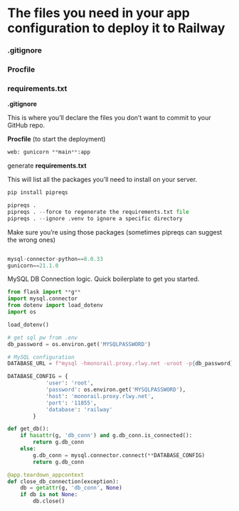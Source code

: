 # The files you need in your app configuration to deploy it to Railway

### .gitignore

### Procfile

### requirements.txt


**.gitignore**

This is where you’ll declare the files you don’t want to commit to your GitHub repo.

**Procfile** (to start the deployment)

```python
web: gunicorn **main**:app
```

generate **requirements.txt**

This will list all the packages you’ll need to install on your server.

```python
pip install pipreqs

pipreqs .
pipreqs . --force to regenerate the requirements.txt file
pipreqs . --ignore .venv to ignore a specific directory
```

Make sure you’re using those packages (sometimes pipreqs can suggest the wrong ones)

```python

mysql-connector-python==8.0.33
gunicorn==21.1.0
```

MySQL DB Connection logic. Quick boilerplate to get you started.

```python
from flask import **g**
import mysql.connector
from dotenv import load_dotenv
import os

load_dotenv()
```

```python
# get sql pw from .env
db_password = os.environ.get('MYSQLPASSWORD')

# MySQL configuration
DATABASE_URL = f"mysql -hmonorail.proxy.rlwy.net -uroot -p{db_password} --port 11855 --protocol=TCP railway"

DATABASE_CONFIG = {
            'user': 'root',
            'password': os.environ.get('MYSQLPASSWORD'),
            'host': 'monorail.proxy.rlwy.net',
            'port': '11855',
            'database': 'railway'
        }

def get_db():
    if hasattr(g, 'db_conn') and g.db_conn.is_connected():
        return g.db_conn
    else:
        g.db_conn = mysql.connector.connect(**DATABASE_CONFIG)
        return g.db_conn

@app.teardown_appcontext
def close_db_connection(exception):
    db = getattr(g, 'db_conn', None)
    if db is not None:
        db.close()
```